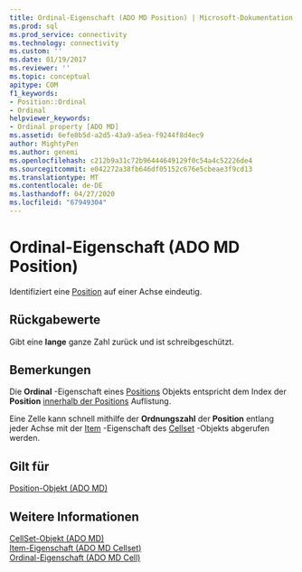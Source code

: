 ```yaml
---
title: Ordinal-Eigenschaft (ADO MD Position) | Microsoft-Dokumentation
ms.prod: sql
ms.prod_service: connectivity
ms.technology: connectivity
ms.custom: ''
ms.date: 01/19/2017
ms.reviewer: ''
ms.topic: conceptual
apitype: COM
f1_keywords:
- Position::Ordinal
- Ordinal
helpviewer_keywords:
- Ordinal property [ADO MD]
ms.assetid: 6efe8b5d-a2d5-43a9-a5ea-f9244f8d4ec9
author: MightyPen
ms.author: genemi
ms.openlocfilehash: c212b9a31c72b96444649129f0c54a4c52226de4
ms.sourcegitcommit: e042272a38fb646df05152c676e5cbeae3f9cd13
ms.translationtype: MT
ms.contentlocale: de-DE
ms.lasthandoff: 04/27/2020
ms.locfileid: "67949304"
---
```

# <a name="ordinal-property-ado-md-position"></a>Ordinal-Eigenschaft (ADO MD Position)
Identifiziert eine [Position](../../../ado/reference/ado-md-api/position-object-ado-md.md) auf einer Achse eindeutig.  
  
## <a name="return-values"></a>Rückgabewerte  
 Gibt eine **lange** ganze Zahl zurück und ist schreibgeschützt.  
  
## <a name="remarks"></a>Bemerkungen  
 Die **Ordinal** -Eigenschaft eines [Positions](../../../ado/reference/ado-md-api/position-object-ado-md.md) Objekts entspricht dem Index der **Position** [innerhalb der Positions](../../../ado/reference/ado-md-api/positions-collection-ado-md.md) Auflistung.  
  
 Eine Zelle kann schnell mithilfe der **Ordnungszahl** der **Position** entlang jeder Achse mit der [Item](../../../ado/reference/ado-md-api/item-property-ado-md-cellset.md) -Eigenschaft des [Cellset](../../../ado/reference/ado-md-api/cellset-object-ado-md.md) -Objekts abgerufen werden.  
  
## <a name="applies-to"></a>Gilt für  
 [Position-Objekt (ADO MD)](../../../ado/reference/ado-md-api/position-object-ado-md.md)  
  
## <a name="see-also"></a>Weitere Informationen  
 [CellSet-Objekt (ADO MD)](../../../ado/reference/ado-md-api/cellset-object-ado-md.md)   
 [Item-Eigenschaft (ADO MD Cellset)](../../../ado/reference/ado-md-api/item-property-ado-md-cellset.md)   
 [Ordinal-Eigenschaft (ADO MD Cell)](../../../ado/reference/ado-md-api/ordinal-property-ado-md-cell.md)
